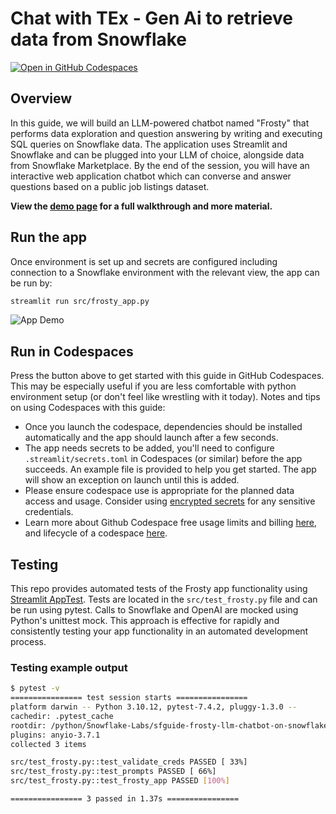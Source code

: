 # Chat with TEx - Gen Ai to retrieve data from Snowflake

[![Open in GitHub Codespaces](https://github.com/codespaces/badge.svg)](https://codespaces.new/Snowflake-Labs/sfguide-frosty-llm-chatbot-on-streamlit-snowflake?quickstart=1)

## Overview

In this guide, we will build an LLM-powered chatbot named "Frosty" that performs data exploration and question answering by writing and executing SQL queries on Snowflake data. The application uses Streamlit and Snowflake and can be plugged into your LLM of choice, alongside data from Snowflake Marketplace. By the end of the session, you will have an interactive web application chatbot which can converse and answer questions based on a public job listings dataset.

**View the [demo page](https://developers.snowflake.com/demos/data-exploration-llm-chatbot/) for a full walkthrough and more material.**

## Run the app

Once environment is set up and secrets are configured including connection to a Snowflake environment with the relevant view, the app can be run by:

```sh
streamlit run src/frosty_app.py
```

![App Demo](./assets/App_Demo.gif)

## Run in Codespaces

Press the button above to get started with this guide in GitHub Codespaces. This may be especially useful if you are less comfortable with python environment setup (or don't feel like wrestling with it today). Notes and tips on using Codespaces with this guide:

- Once you launch the codespace, dependencies should be installed automatically and the app should launch after a few seconds.
- The app needs secrets to be added, you'll need to configure `.streamlit/secrets.toml` in Codespaces (or similar) before the app succeeds. An example file is provided to help you get started. The app will show an exception on launch until this is added.
- Please ensure codespace use is appropriate for the planned data access and usage. Consider using [encrypted secrets](https://docs.github.com/en/codespaces/managing-your-codespaces/managing-encrypted-secrets-for-your-codespaces) for any sensitive credentials.
- Learn more about Github Codespace free usage limits and billing [here](https://docs.github.com/en/billing/managing-billing-for-github-codespaces/about-billing-for-github-codespaces), and lifecycle of a codespace [here](https://docs.github.com/en/codespaces/getting-started/the-codespace-lifecycle).

## Testing

This repo provides automated tests of the Frosty app functionality using
[Streamlit AppTest](https://docs.streamlit.io/library/advanced-features/app-testing).
Tests are located in the `src/test_frosty.py` file and can be run using pytest. Calls to
Snowflake and OpenAI are mocked using Python's unittest mock. This approach is effective
for rapidly and consistently testing your app functionality in an automated development process.

### Testing example output

```sh
$ pytest -v
================ test session starts ================
platform darwin -- Python 3.10.12, pytest-7.4.2, pluggy-1.3.0 --
cachedir: .pytest_cache
rootdir: /python/Snowflake-Labs/sfguide-frosty-llm-chatbot-on-snowflake
plugins: anyio-3.7.1
collected 3 items

src/test_frosty.py::test_validate_creds PASSED [ 33%]
src/test_frosty.py::test_prompts PASSED [ 66%]
src/test_frosty.py::test_frosty_app PASSED [100%]

================ 3 passed in 1.37s ================
```
